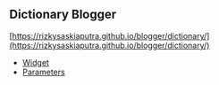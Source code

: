 ## Dictionary Blogger
[https://rizkysaskiaputra.github.io/blogger/dictionary/](https://rizkysaskiaputra.github.io/blogger/dictionary/)

 - [Widget](https://github.com/rizkysaskiaputra/blogger/tree/master/dictionary/widget/)
 - [Parameters](https://github.com/rizkysaskiaputra/blogger/tree/master/dictionary/parameters)
